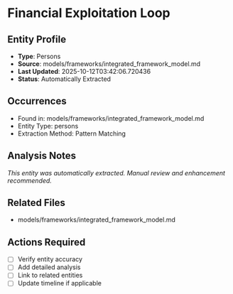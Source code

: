 # Financial Exploitation Loop

## Entity Profile
- **Type**: Persons
- **Source**: models/frameworks/integrated_framework_model.md
- **Last Updated**: 2025-10-12T03:42:06.720436
- **Status**: Automatically Extracted

## Occurrences
- Found in: models/frameworks/integrated_framework_model.md
- Entity Type: persons
- Extraction Method: Pattern Matching

## Analysis Notes
*This entity was automatically extracted. Manual review and enhancement recommended.*

## Related Files
- models/frameworks/integrated_framework_model.md

## Actions Required
- [ ] Verify entity accuracy
- [ ] Add detailed analysis
- [ ] Link to related entities
- [ ] Update timeline if applicable
